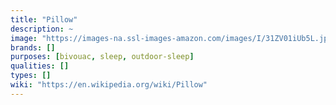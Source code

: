 ```yaml
---
title: "Pillow"
description: ~
image: "https://images-na.ssl-images-amazon.com/images/I/31ZV01iUb5L.jpg"
brands: []
purposes: [bivouac, sleep, outdoor-sleep]
qualities: []
types: []
wiki: "https://en.wikipedia.org/wiki/Pillow"
---
```

